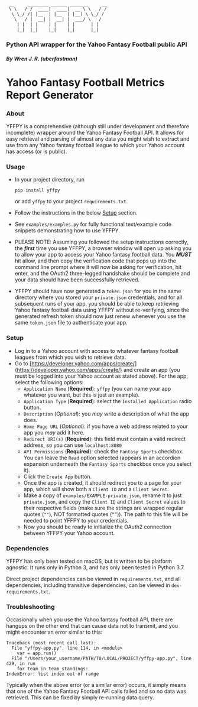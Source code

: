 ```
 __     ________ ______ _______     __
 \ \   / /  ____|  ____|  __ \ \   / /
  \ \_/ /| |__  | |__  | |__) \ \_/ / 
   \   / |  __| |  __| |  ___/ \   /  
    | |  | |    | |    | |      | |   
    |_|  |_|    |_|    |_|      |_|   
```

### Python API wrapper for the Yahoo Fantasy Football public API
##### By Wren J. R. (uberfastman)


# Yahoo Fantasy Football Metrics Report Generator

<a name="about"></a>
### About

YFFPY is a comprehensive (although still under development and therefore incomplete) wrapper around the Yahoo Fantasy Football API. It allows for easy retrieval and parsing of almost any data you might wish to extract and use from any Yahoo fantasy football league to which your Yahoo account has access (or is public).
   
<a name="usage"></a>
### Usage

* In your project directory, run

    ```
    pip install yffpy
    ```
    
    or add `yffpy` to your project `requirements.txt`.
* Follow the instructions in the below [Setup](#setup) section.
* See `examples/examples.py` for fully functional text/example code snippets demonstrating how to use YFFPY.
* PLEASE NOTE: Assuming you followed the setup instructions correctly, the ***first*** time you use YFFPY, a browser window will open up asking you to allow your app to access your Yahoo fantasy football data. You ***MUST*** hit allow, and then copy the verification code that pops up into the command line prompt where it will now be asking for verification, hit enter, and the OAuth2 three-legged handshake should be complete and your data should have been successfully retrieved.
* YFFPY should have now generated a `token.json` for you in the same directory where you stored your `private.json` credentials, and for all subsequent runs of your app, you should be able to keep retrieving Yahoo fantasy football data using YFFPY without re-verifying, since the generated refresh token should now just renew whenever you use the same `token.json` file to authenticate your app.

<a name="setup"></a>
### Setup

* Log in to a Yahoo account with access to whatever fantasy football leagues from which you wish to retrieve data.
* Go to [https://developer.yahoo.com/apps/create/](https://developer.yahoo.com/apps/create/) and create an app (you must be logged into your Yahoo account as stated above). For the app, select the following options:
    * `Application Name` (**Required**): `yffpy` (you can name your app whatever you want, but this is just an example).
    * `Application Type` (**Required**): select the `Installed Application` radio button.
    * `Description` (*Optional*): you *may* write a description of what the app does.
    * `Home Page URL` (*Optional*): if you have a web address related to your app you *may* add it here.
    * `Redirect URI(s)` (**Required**): this field must contain a valid redirect address, so you can use `localhost:8080`
    * `API Permissions` (**Required**): check the `Fantasy Sports` checkbox. You can leave the `Read` option selected (appears in an accordion expansion underneath the `Fantasy Sports` checkbox once you select it).
    * Click the `Create App` button.
    * Once the app is created, it should redirect you to a page for your app, which will show both a `Client ID` and a `Client Secret`.
    * Make a copy of `examples/EXAMPLE-private.json`, rename it to just `private.json`, and copy the `Client ID` and `Client Secret` values to their respective fields (make sure the strings are wrapped regular quotes (`""`), NOT formatted quotes (`“”`)). The path to this file will be needed to point YFFPY to your credentials.
    * Now you should be ready to initialize the OAuth2 connection between YFFPY your Yahoo account.

<a name="dependencies"></a>
### Dependencies

YFFPY has only been tested on macOS, but is written to be platform agnostic. It runs only in Python 3, and has only been tested in Python 3.7.

Direct project dependencies can be viewed in `requirements.txt`, and all dependencies, including transitive dependencies, can be viewed in `dev-requirements.txt`.

<a name="troubleshooting"></a>
### Troubleshooting

Occasionally when you use the Yahoo fantasy football API, there are hangups on the other end that can cause data not to transmit, and you might encounter an error similar to this:
```
Traceback (most recent call last):
  File "yffpy-app.py", line 114, in <module>
    var = app.run()
  File "/Users/your_username/PATH/T0/LOCAL/PROJECT/yffpy-app.py", line 429, in run
    for team in team_standings:
IndexError: list index out of range
```

Typically when the above error (or a similar error) occurs, it simply means that one of the Yahoo Fantasy Football API calls failed and so no data was retrieved. This can be fixed by simply re-running data query.
